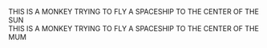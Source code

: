 THIS IS A MONKEY
TRYING TO FLY A
SPACESHIP TO THE
CENTER OF THE SUN
</br>
THIS IS A MONKEY
TRYING TO FLY A
SPACESHIP TO THE
CENTER OF THE MUM
